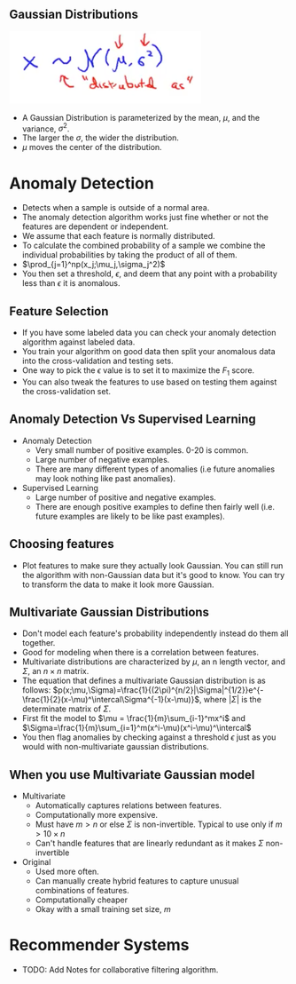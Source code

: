 ## Gaussian Distributions
![](assets/week_9_notes-50ab6.png)
- A Gaussian Distribution is parameterized by the mean, $\mu$, and the variance, $\sigma^2$.
- The larger the $\sigma$, the wider the distribution.
- $\mu$ moves the center of the distribution.

# Anomaly Detection
- Detects when a sample is outside of a normal area.
- The anomaly detection algorithm works just fine whether or not the features are dependent or independent.
- We assume that each feature is normally distributed.
- To calculate the combined probability of a sample we combine the individual probabilities by taking the product of all of them.
- $\prod_{j=1}^np(x_j;\mu_j,\sigma_j^2)$
- You then set a threshold, $\epsilon$, and deem that any point with a probability less than $\epsilon$ it is anomalous.

## Feature Selection
- If you have some labeled data you can check your anomaly detection algorithm against labeled data.
- You train your algorithm on good data then split your anomalous data into the cross-validation and testing sets.
- One way to pick the $\epsilon$ value is to set it to maximize the $F_1$ score.
- You can also tweak the features to use based on testing them against the cross-validation set.

## Anomaly Detection Vs Supervised Learning
- Anomaly Detection
  - Very small number of positive examples. 0-20 is common.
  - Large number of negative examples.
  - There are many different types of anomalies (i.e future anomalies may look nothing like past anomalies).
- Supervised Learning
  - Large number of positive and negative examples.
  - There are enough positive examples to define then fairly well (i.e. future examples are likely to be like past examples).

## Choosing features
- Plot features to make sure they actually look Gaussian. You can still run the algorithm with non-Gaussian data but it's good to know. You can try to transform the data to make it look more Gaussian.

## Multivariate Gaussian Distributions
- Don't model each feature's probability independently instead do them all together.
- Good for modeling when there is a correlation between features.
- Multivariate distributions are characterized by $\mu$, an n length vector, and $\Sigma$, an $n\times n$ matrix.
- The equation that defines a multivariate Gaussian distribution is as follows:
$p(x;\mu,\Sigma)=\frac{1}{(2\pi)^{n/2}|\Sigma|^{1/2}}e^{-\frac{1}{2}(x-\mu)^\intercal\Sigma^{-1}(x-\mu)}$, where $|\Sigma|$ is the determinate matrix of $\Sigma$.
- First fit the model to $\mu = \frac{1}{m}\sum_{i-1}^mx^i$ and $\Sigma=\frac{1}{m}\sum_{i=1}^m(x^i-\mu)(x^i-\mu)^\intercal$
- You then flag anomalies by checking against a threshold $\epsilon$ just as you would with non-multivariate gaussian distributions.
## When you use Multivariate Gaussian model
- Multivariate
  - Automatically captures relations between features.
  - Computationally more expensive.
  - Must have $m > n$ or else $\Sigma$ is non-invertible. Typical to use only if $m > 10\times n$
  - Can't handle features that are linearly redundant as it makes $\Sigma$ non-invertible
- Original
  - Used more often.
  - Can manually create hybrid features to capture unusual combinations of features.
  - Computationally cheaper
  - Okay with a small training set size, $m$

# Recommender Systems
- TODO: Add Notes for collaborative filtering algorithm.
